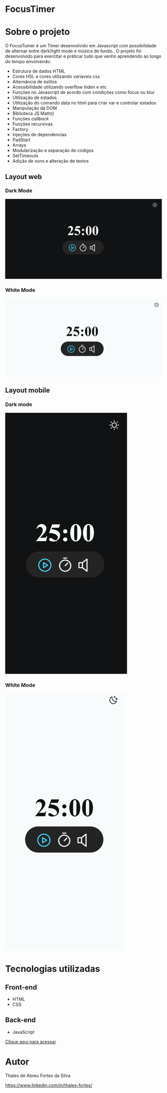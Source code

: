 # FocusTimer

# Sobre o projeto

O FocusTumer é um Timer desenvolvido em Javascript com possibilidade de alternar entre dark/light mode e música de fundo..
O projeto foi desenvolvido para exercitar e práticar tudo que venho aprendendo ao longo do tempo envolvendo:
- Estrutura de dados HTML
- Cores HSL e cores utilizando variaveis css
- Alternância de estilos
- Acessibilidade utilizando overflow hiden e etc
- Funções no Javascript de acordo com condições como focus ou blur
- Utilização de estados
- Utilização do comando data no html para criar var e controlar estados
- Manipulação da DOM
- Biblioteca JS Math()
- Funções *callback*
- Funções recursivas
- Factory
- Injeções de dependencias
- PadStart
- Arrays
- Modularização e separação de códigos
- SetTimeouts
- Adição de sons e alteração de textos

## Layout web

###  Dark Mode
![Web 1](https://github.com/ThalesFortes/FocusTimer/blob/main/src/images/Darkmode-Web.png)

###   White Mode
![Web 1](https://github.com/ThalesFortes/FocusTimer/blob/main/src/images/WhiteMode-Web.png)

## Layout mobile

###  Dark mode
![Mobile 1](https://github.com/ThalesFortes/FocusTimer/blob/main/src/images/DakMode-mobile.png)

### White Mode
![Mobile 1](https://github.com/ThalesFortes/FocusTimer/blob/main/src/images/WhiteMode-mobile.png)

# Tecnologias utilizadas

## Front-end
- HTML 
- CSS

## Back-end
- JavaScript

[Clique aqui para acessar](https://thalesfortes.github.io/fortune_cookie/)

# Autor

Thales de Abreu Fortes da Silva

https://www.linkedin.com/in/thales-fortes/
